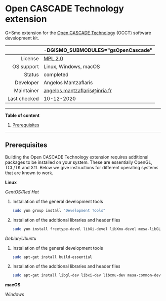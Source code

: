 # Open CASCADE Technology extension

G+Smo extension for the [Open CASCADE Technology](https://dev.opencascade.org) (OCCT) software development kit.

|| -DGISMO_SUBMODULES="gsOpenCascade"|
|--:|---|
|License|[MPL 2.0](https://www.mozilla.org/en-US/MPL/2.0/)|
|OS support|Linux, Windows, macOS|
|Status|completed|
|Developer|Angelos Mantzaflaris|
|Maintainer|angelos.mantzaflaris@inria.fr|
|Last checked|10-12-2020|

***
__Table of content__
1. [Prerequisites](#prerequisites)

***

## Prerequisites

Building the Open CASCADE Technology extension requires additional
packages to be installed on your system. These are essentially OpenGL,
TCL/TK and X11. Below we give instructions for different operating
systems that are known to work.

__Linux__

_CentOS/Red Hat_

1.  Installation of the general development tools
    ```bash
    sudo yum group install "Development Tools"
    ```
2.  Installation of the additional libraries and header files
    ```bash
    sudo yum install freetype-devel libXi-devel libXmu-devel mesa-libGL-devel tk-devel
    ```

_Debian/Ubuntu_

1.  Installation of the general development tools
    ```bash
    sudo apt-get install build-essential
    ```
2.  Installation of the additional libraries and header files
    ```bash
    sudo apt-get install libgl-dev libxi-dev libxmu-dev mesa-common-dev tk-dev
    ```

__macOS__

_Windows_
